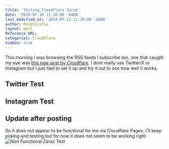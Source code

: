```yaml
---
title: 'Testing Cloudflare Zaraz'
date: '2024-07-10 11:30:00 -0400'
last_modified_at: '2024-07-12 11:30:00 -0400'
author: MindlessTux
layout: post
Reference_URL:
categories: CloudFlare
hidden: true
---
```


This morning I was browsing the RSS feeds I subscribe too, one that caught my eye was [this new post by Cloudflare](https://blog.cloudflare.com/zaraz-supports-server-side-rendering-of-embeds).
I dont really use Twitter/X or Instagram but I just had to set it up and try it out to see how well it works.

## Twitter Test
<twitter-post tweet-id="1811023824504127949"></twitter-post>

## Instagram Test
<instagram-post
  post-url="https://www.instagram.com/p/Ct_qa1ZtmiW/"
  captions="true">
</instagram-post>

## Update after posting
So it does not appear to be functional for me via Cloudflare Pages.  I'll keep poking and testing but for now it does not seem to be working right.
![Non Functional Zaraz Test](/assets/img/cloudflare-zaraz-test/2024-07-10_13-10.png)
